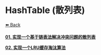 # HashTable (散列表)

[⬅️ Back](https://github.com/luvsunlight/algorithm)

[**01. 实现一个基于链表法解决冲突问题的散列表**](https://github.com/luvsunlight/algorithm/tree/master/%E6%95%A3%E5%88%97%E8%A1%A8/linkedListHashTable.md)

[**02. 实现一个LRU缓存淘汰算法**](https://github.com/luvsunlight/algorithm/blob/master/%E9%93%BE%E8%A1%A8/LRU.md)